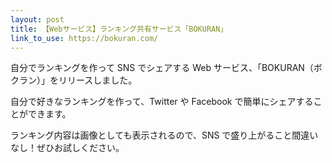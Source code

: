```yaml
---
layout: post
title: 【Webサービス】ランキング共有サービス「BOKURAN」
link_to_use: https://bokuran.com/
---
```


自分でランキングを作って SNS でシェアする Web サービス、「BOKURAN（ボクラン）」をリリースしました。

自分で好きなランキングを作って、Twitter や Facebook で簡単にシェアすることができます。

ランキング内容は画像としても表示されるので、SNS で盛り上がること間違いなし！ぜひお試しください。
